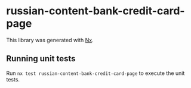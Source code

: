 # russian-content-bank-credit-card-page

This library was generated with [Nx](https://nx.dev).

## Running unit tests

Run `nx test russian-content-bank-credit-card-page` to execute the unit tests.
